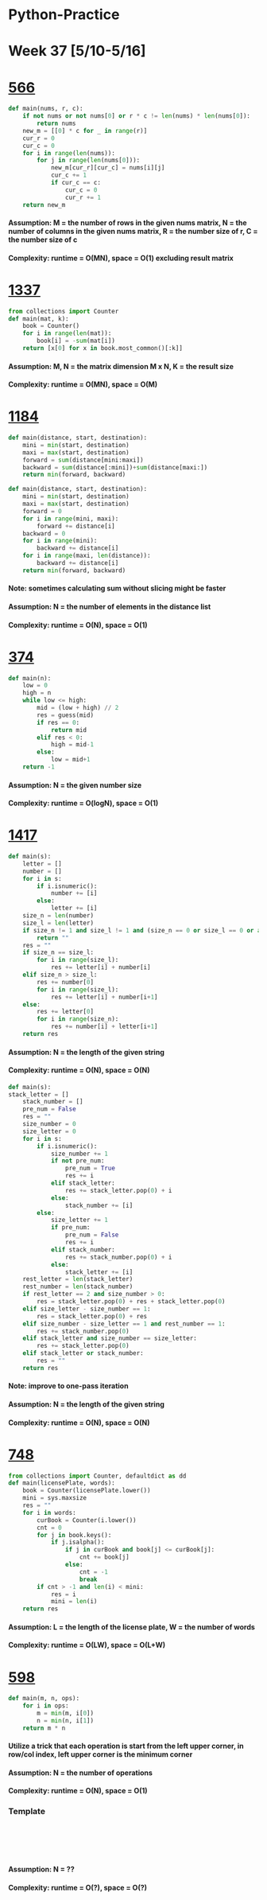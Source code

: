 # Python-Practice

# Week 37 [5/10-5/16]

# [566](https://leetcode.com/problems/reshape-the-matrix/)
```python
def main(nums, r, c):
    if not nums or not nums[0] or r * c != len(nums) * len(nums[0]):
        return nums
    new_m = [[0] * c for _ in range(r)]
    cur_r = 0
    cur_c = 0
    for i in range(len(nums)):
        for j in range(len(nums[0])):
            new_m[cur_r][cur_c] = nums[i][j]
            cur_c += 1
            if cur_c == c:
                cur_c = 0
                cur_r += 1
    return new_m
```
#### Assumption: M = the number of rows in the given nums matrix, N = the number of columns in the given nums matrix, R = the number size of r, C = the number size of c
#### Complexity: runtime = O(MN), space = O(1) excluding result matrix

# [1337](https://leetcode.com/problems/the-k-weakest-rows-in-a-matrix/)
```python
from collections import Counter
def main(mat, k):
    book = Counter()
    for i in range(len(mat)):
        book[i] = -sum(mat[i])
    return [x[0] for x in book.most_common()[:k]]
```
#### Assumption: M, N = the matrix dimension M x N, K = the result size
#### Complexity: runtime = O(MN), space = O(M)

# [1184](https://leetcode.com/problems/distance-between-bus-stops/)
```python
def main(distance, start, destination):
    mini = min(start, destination)
    maxi = max(start, destination)
    forward = sum(distance[mini:maxi])
    backward = sum(distance[:mini])+sum(distance[maxi:])
    return min(forward, backward)
```
```python
def main(distance, start, destination):
    mini = min(start, destination)
    maxi = max(start, destination)
    forward = 0
    for i in range(mini, maxi):
        forward += distance[i]
    backward = 0
    for i in range(mini):
        backward += distance[i]
    for i in range(maxi, len(distance)):
        backward += distance[i]
    return min(forward, backward)
```
#### Note: sometimes calculating sum without slicing might be faster
#### Assumption: N = the number of elements in the distance list
#### Complexity: runtime = O(N), space = O(1)

# [374](https://leetcode.com/problems/guess-number-higher-or-lower/)
```python
def main(n):
    low = 0
    high = n
    while low <= high:
        mid = (low + high) // 2
        res = guess(mid)
        if res == 0:
            return mid
        elif res < 0:
            high = mid-1
        else:
            low = mid+1
    return -1
```
#### Assumption: N = the given number size
#### Complexity: runtime = O(logN), space = O(1)

# [1417](https://leetcode.com/problems/reformat-the-string/)
```python
def main(s):
    letter = []
    number = []
    for i in s:
        if i.isnumeric():
            number += [i]
        else:
            letter += [i]
    size_n = len(number)
    size_l = len(letter)
    if size_n != 1 and size_l != 1 and (size_n == 0 or size_l == 0 or abs(size_n - size_l) > 1):
        return ""
    res = ""
    if size_n == size_l:
        for i in range(size_l):
            res += letter[i] + number[i]
    elif size_n > size_l:
        res += number[0]
        for i in range(size_l):
            res += letter[i] + number[i+1]
    else:
        res += letter[0]
        for i in range(size_n):
            res += number[i] + letter[i+1]
    return res
```
#### Assumption: N = the length of the given string
#### Complexity: runtime = O(N), space = O(N)
```python
def main(s):
stack_letter = []
    stack_number = []
    pre_num = False
    res = ""
    size_number = 0
    size_letter = 0
    for i in s:
        if i.isnumeric():
            size_number += 1
            if not pre_num:
                pre_num = True
                res += i
            elif stack_letter:
                res += stack_letter.pop(0) + i
            else:
                stack_number += [i]
        else:
            size_letter += 1
            if pre_num:
                pre_num = False
                res += i
            elif stack_number:
                res += stack_number.pop(0) + i
            else:
                stack_letter += [i]
    rest_letter = len(stack_letter)
    rest_number = len(stack_number)
    if rest_letter == 2 and size_number > 0:
        res = stack_letter.pop(0) + res + stack_letter.pop(0)
    elif size_letter - size_number == 1:
        res = stack_letter.pop(0) + res
    elif size_number - size_letter == 1 and rest_number == 1:
        res += stack_number.pop(0)
    elif stack_letter and size_number == size_letter:
        res += stack_letter.pop(0)
    elif stack_letter or stack_number:
        res = ""
    return res
```
#### Note: improve to one-pass iteration
#### Assumption: N = the length of the given string
#### Complexity: runtime = O(N), space = O(N)

# [748](https://leetcode.com/problems/shortest-completing-word/)
```python
from collections import Counter, defaultdict as dd
def main(licensePlate, words):
    book = Counter(licensePlate.lower())
    mini = sys.maxsize
    res = ""
    for i in words:
        curBook = Counter(i.lower())
        cnt = 0
        for j in book.keys():
            if j.isalpha():
                if j in curBook and book[j] <= curBook[j]:
                    cnt += book[j]
                else:
                    cnt = -1
                    break
        if cnt > -1 and len(i) < mini:
            res = i
            mini = len(i)
    return res
```
#### Assumption: L = the length of the license plate, W = the number of words
#### Complexity: runtime = O(LW), space = O(L+W)

# [598](https://leetcode.com/problems/range-addition-ii/)
```python
def main(m, n, ops):
    for i in ops:
        m = min(m, i[0])
        n = min(n, i[1])
    return m * n
```
#### Utilize a trick that each operation is start from the left upper corner, in row/col index, left upper corner is the minimum corner
#### Assumption: N = the number of operations
#### Complexity: runtime = O(N), space = O(1)

### Template
# []()
```sql
```

# []()
```python
```
#### Assumption: N = ??
#### Complexity: runtime = O(?), space = O(?)